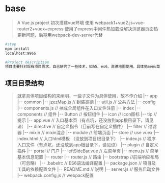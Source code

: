 # base
> A Vue.js project
> 初次搭建vue环境 使用 webpack1+vue2.js+vue-router2+vuex+express
> 使用了express中间件热加载没解决浏览器页面热更新问题，后期用webpack-dev-server代替

```bash
#step
npm install 
localhost:9966

#Project description
项目主要针对现有项目需求，自己研究了一些技术，如h5、es6、高德地图使用，具体见menu菜单及代码
```

## 项目目录结构 ##

> 就拿具体项目结构的来阐明，一些子文件为具体使用，故不作介绍
    |-- app
        |-- common
            |-- jzezMap.js                 // 封装高德
            |-- util.js                    // 公共方法
        |-- config
            |-- components.js              // 抽成全局组件在入口文件注册
        |-- index
            |-- components                 // 组件
                |-- Button                      // 按钮组件
                |-- icon                        // icon图标
                |-- tip                         // 提示
                |-- app.vue                     // 入口基本页（有点坑，还没放到app根目录下，请见谅）
            |-- directive                   // 自定义指令（目前写在自定义插件）
            |-- filter                      // 过滤器
            |-- mixin                       // mixin混合
            |-- module                      // 前端页面
            |-- store                       // use vuex
            |-- index.html                  // 入口html模板 （没放到项目根目录下）
            |-- index.js                    // 程序入口文件（有点坑，还没放到app根目录下，请见谅）
        |-- plugin                          // 自定义插件
        |-- portal                          // 门户
            |-- leftSideBar.vue             // 左菜单页
            |-- menu.js                     // 菜单基本信息配置
        |-- router
            |-- router.js                   // 路由
    |-- bootstrap                         //前端响应布局（可忽略）
    |-- .babelrc                         // ES6语法编译配置
    |-- package.json                     // 项目及工具的依赖配置文件
    |-- README.md                        // 说明
    |-- server.js                        // 服务启动文件
    |-- webpack.config.js                // webpack配置


